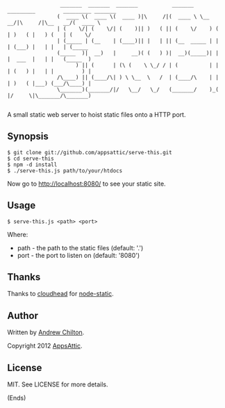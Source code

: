 ```
                 _______  _______  _______           _______  _________         _________ _______ 
                (  ____ \(  ____ \(  ____ )|\     /|(  ____ \ \__   __/|\     /|\__   __/(  ____ \
                | (    \/| (    \/| (    )|| )   ( || (    \/    ) (   | )   ( |   ) (   | (    \/
                | (_____ | (__    | (____)|| |   | || (__  _____ | |   | (___) |   | |   | (_____ 
                (_____  )|  __)   |     __)( (   ) )|  __)(_____)| |   |  ___  |   | |   (_____  )
                      ) || (      | (\ (    \ \_/ / | (          | |   | (   ) |   | |         ) |
                /\____) || (____/\| ) \ \__  \   /  | (____/\    | |   | )   ( |___) (___/\____) |
                \_______)(_______/|/   \__/   \_/   (_______/    )_(   |/     \|\_______/\_______)
                                                                                                  
```

A small static web server to hoist static files onto a HTTP port.

## Synopsis ##

```
$ git clone git://github.com/appsattic/serve-this.git
$ cd serve-this
$ npm -d install
$ ./serve-this.js path/to/your/htdocs
```

Now go to [http://localhost:8080/](http://localhost:8080/) to see your static site.

## Usage ##

```
$ serve-this.js <path> <port>
```

Where:

* path - the path to the static files (default: '.')
* port - the port to listen on (default: '8080')

## Thanks ##

Thanks to [cloudhead](https://github.com/cloudhead) for [node-static](https://github.com/cloudhead/node-static).

## Author ##

Written by [Andrew Chilton](http://www.chilts.org/blog/).

Copyright 2012 [AppsAttic](http://www.appsattic.com/).

## License ##

MIT. See LICENSE for more details.

(Ends)

